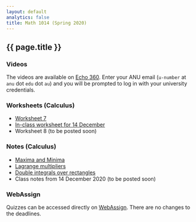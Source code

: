 ```yaml
---
layout: default
analytics: false
title: Math 1014 (Spring 2020)
---
```


## {{ page.title }}

### Videos
The videos are available on [Echo 360](https://echo360.org.au/). Enter your ANU email (`u-number` at `anu` dot `edu` dot `au`) and you will be prompted to log in with your university credentials.

### Worksheets (Calculus)
* [Worksheet 7](calc-ws7.pdf)
* [In-class worksheet for 14 December](class-ws-14-dec-2020.pdf)
* Worksheet 8 (to be posted soon)

### Notes (Calculus)
* [Maxima and Minima](w4-maxima-minima.pdf)
* [Lagrange multipliers](w4-lagrange-multipliers.pdf)
* [Double integrals over rectangles](w4-double-integrals-rectangles.pdf)
* Class notes from 14 December 2020 (to be posted soon)

### WebAssign
Quizzes can be accessed directly on [WebAssign](http://www.webassign.net/). There are no changes to the deadlines.
